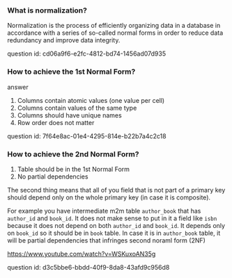 ### What is normalization?

Normalization is the process of efficiently organizing data in a database in accordance with a series of so-called normal 
forms in order to reduce data redundancy and improve data integrity.

question id: cd06a9f6-e2fc-4812-bd74-1456ad07d935


### How to achieve the 1st Normal Form?

answer
1. Columns contain atomic values (one value per cell)
2. Columns contain values of the same type
3. Columns should have unique names
4. Row order does not matter

question id: 7f64e8ac-01e4-4295-814e-b22b7a4c2c18


### How to achieve the 2nd Normal Form?

1. Table should be in the 1st Normal Form
2. No partial dependencies

The second thing means that all of you field that is not part of a primary key should depend only
on the whole primary key (in case it is composite).

For example you have intermediate m2m table `author_book` that has `author_id` and `book_id`. It
does not make sense to put in it a field like `isbn` because it does not depend on both `author_id` 
and `book_id`. It depends only on `book_id` so it should be in `book` table. In case it is in 
`author_book` table, it will be partial dependencies that infringes second noraml form (2NF)

https://www.youtube.com/watch?v=WSKuxoAN35g

question id: d3c5bbe6-bbdd-40f9-8da8-43afd9c956d8

